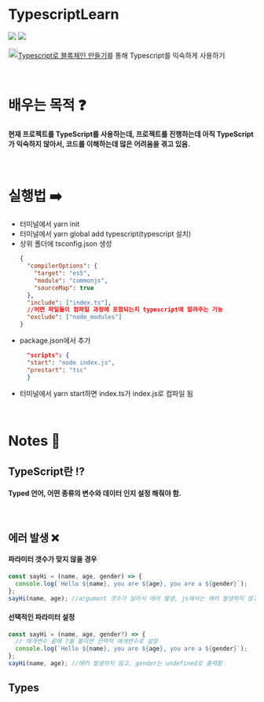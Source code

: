 # TypescriptLearn

<img src="https://img.shields.io/badge/javascript-F7DF1E.svg?&style=for-the-badge&logo=javascript&logoColor=black" /> <img src="https://img.shields.io/badge/typescript-3776AB.svg?&style=for-the-badge&logo=Typescript&logoColor=white" />

<a href="https://nomadcoders.co/typescript-for-beginners/lobby"><img src ='https://nomadcoders.co/m.svg' width='20px' />Typescript로 블록체인 만들기</a>를 통해 Typescript를 익숙하게 사용하기

<br/>

# 배우는 목적 ❓

#### 현재 프로젝트를 TypeScript를 사용하는데, 프로젝트를 진행하는데 아직 TypeScript가 익숙하지 않아서, 코드를 이해하는데 많은 어려움을 겪고 있음.

<br/>

# 실행법 ➡️

- 터미널에서 yarn init
- 터미널에서 yarn global add typescript(typescript 설치)
- 상위 폴더에 tsconfig.json 생성
  ```json
  {
    "compilerOptions": {
      "target": "es5",
      "module": "commonjs",
      "sourceMap": true
    },
    "include": ["index.ts"],
    //어떤 파일들이 컴파일 과정에 포함되는지 typescript에 알려주는 기능
    "exclude": ["node_modules"]
  }
  ```
- package.json에서 추가
  ```json
    "scripts": {
    "start": "node index.js",
    "prestart": "tsc"
    }
  ```
- 터미널에서 yarn start하면 index.ts가 index.js로 컴파일 됨

<br/>

# Notes 📝

## TypeScript란 ⁉️

#### Typed 언어, 어떤 종류의 변수와 데이터 인지 설정 해줘야 함.

<br/>

## 에러 발생 ❌

#### 파라미터 갯수가 맞지 않을 경우

```typescript
const sayHi = (name, age, gender) => {
  console.log(`Hello ${name}, you are ${age}, you are a ${gender}`);
};
sayHi(name, age); //argument 갯수가 달라서 에러 발생, js에서는 에러 발생하지 않고 undefined출력함
```

#### 선택적인 파라미터 설정

```typescript
const sayHi = (name, age, gender?) => {
  // 매개변수 끝에 ?를 붙이면 선택적 매개변수로 설정
  console.log(`Hello ${name}, you are ${age}, you are a ${gender}`);
};
sayHi(name, age); //에러 발생하지 않고, gender는 undefined로 출력함
```

## Types
